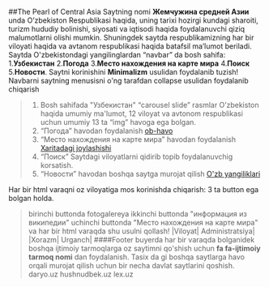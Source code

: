 ##The Pearl of Central Asia
Saytning nomi **Жемчужина средней Азии** unda O’zbekiston Respublikasi haqida, uning tarixi hozirgi kundagi sharoiti, turizm hududiy bolinishi, siyosati va iqtisodi haqida foydalanuvchi qiziq malumotlarni olishi mumkin.
   Shuningdek saytda respublikamizning har bir viloyati haqida va avtanom respublikasi haqida batafsil ma’lumot beriladi.   Saytda O'zbekistondagi yangilinglardan  “navbar” da bosh sahifa:   1.**Узбекистан**   2.**Погода**  3.**Место нахождения на карте мира**   4.**Поиск**   5.**Новости**.
  Saytni korinishini **Minimalizm** usulidan foydalanib tuzish!     Navbarni saytning menusisni o'ng tarafdan collapse usulidan foydalanib chiqarish
>1.	Bosh sahifada "Узбекистан" “carousel slide” rasmlar O’zbekiston haqida umumiy ma'lumot, 12 viloyat va avtonom respublikasi   uchun umumiy 13 ta “img”  havoga ega bolgan.
  >2.	“Погода” havodan foydalanish  [ob-havo](http://pogoda.uz)
  >3.	“Место нахождения на карте мира” havodan foydalanish [Xaritadagi joylashishi](http://maps.google.com)
  >4.	“Поиск” Saytdagi viloyatlarni qidirib topib foydalanuvchig korsatish.
  >5.	“Новости” havodan boshqa saytga murojat qilish [O'zb yangiliklari](http://daryo.uz)

Har bir html varaqni oz viloyatiga mos korinishda chiqarish: 3 ta button ega bolgan holda.
> birinchi buttonda fotogalereya
>ikkinchi buttonda  "информация из википедии"
>uchinchi buttonda "Место нахождения на карте мира"
   va har bir html varaqda shu usulni qollash!
   |Viloyat| Administratsiya|
   |Xorazm| Urganch|
####Footer
  buyerda har bir varaqda bolganidek boshqa ijtimoiy tarmoqlarga oz saytimni   qo'shish uchun **fa fa-ijtimoiy tarmoq nomi** dan
foydalanish. Tasix da gi boshqa saytlarga havo orqali murojat qilish uchun bir necha davlat saytlarini qoshish.   daryo.uz hushnudbek.uz lex.uz


